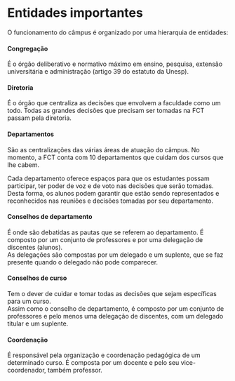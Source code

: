 # Entidades importantes

O funcionamento do câmpus é organizado por uma hierarquia de entidades:

#### Congregação

É o órgão deliberativo e normativo máximo em ensino, pesquisa, extensão universitária e administração (artigo 39 do estatuto da Unesp).

#### Diretoria

É o órgão que centraliza as decisões que envolvem a faculdade como um todo. Todas as grandes decisões que precisam ser tomadas na FCT passam pela diretoria.

#### Departamentos

São as centralizações das várias áreas de atuação do câmpus. No momento, a FCT conta com 10 departamentos que cuidam dos cursos que lhe cabem.

Cada departamento oferece espaços para que os estudantes possam participar, ter poder de voz e de voto nas decisões que serão tomadas.
Desta forma, os alunos podem garantir que estão sendo representados e reconhecidos nas reuniões e decisões tomadas por seu departamento.

#### Conselhos de departamento

É onde são debatidas as pautas que se referem ao departamento. É composto por um conjunto de professores e por uma delegação de discentes (alunos).  
As delegações são compostas por um delegado e um suplente, que se faz presente quando o delegado não pode comparecer.

#### Conselhos de curso

Tem o dever de cuidar e tomar todas as decisões que sejam específicas para um curso.  
Assim como o conselho de departamento, é composto por um conjunto de professores e pelo menos uma delegação de discentes, com um delegado titular e um suplente.

#### Coordenação

É responsável pela organização e coordenação pedagógica de um determinado curso.
É composta por um docente e pelo seu vice-coordenador, também professor.
